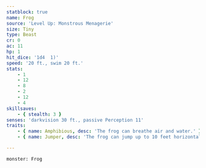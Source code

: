 ```yaml
---
statblock: true
name: Frog
source: 'Level Up: Monstrous Menagerie'
size: Tiny
type: Beast
cr: 0
ac: 11
hp: 1
hit_dice: '1d4  1)'
speed: '20 ft., swim 20 ft.'
stats:
    - 1
    - 12
    - 8
    - 2
    - 12
    - 4
skillsaves:
    - { stealth: 3 }
senses: 'darkvision 30 ft., passive Perception 11'
traits:
    - { name: Amphibious, desc: 'The frog can breathe air and water.' }
    - { name: Jumper, desc: 'The frog can jump up to 10 feet horizontally and 5 feet vertically without a running start.' }

---
```

```statblock
monster: Frog
```
